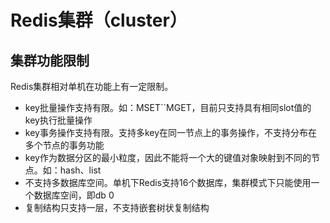# Redis集群（cluster）

## 集群功能限制

Redis集群相对单机在功能上有一定限制。

- key批量操作支持有限。如：MSET``MGET，目前只支持具有相同slot值的key执行批量操作
- key事务操作支持有限。支持多key在同一节点上的事务操作，不支持分布在多个节点的事务功能
- key作为数据分区的最小粒度，因此不能将一个大的键值对象映射到不同的节点。如：hash、list
- 不支持多数据库空间。单机下Redis支持16个数据库，集群模式下只能使用一个数据库空间，即db 0
- 复制结构只支持一层，不支持嵌套树状复制结构
